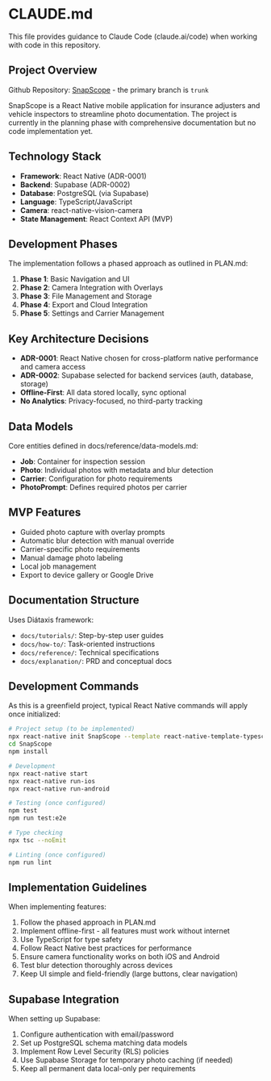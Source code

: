 # CLAUDE.md

This file provides guidance to Claude Code (claude.ai/code) when working with code in this repository.

## Project Overview

Github Repository: [SnapScope](git@github.com:Foofykinz/snapscope.git) - the primary branch is `trunk`

SnapScope is a React Native mobile application for insurance adjusters and vehicle inspectors to streamline photo documentation. The project is currently in the planning phase with comprehensive documentation but no code implementation yet.

## Technology Stack

- **Framework**: React Native (ADR-0001)
- **Backend**: Supabase (ADR-0002)
- **Database**: PostgreSQL (via Supabase)
- **Language**: TypeScript/JavaScript
- **Camera**: react-native-vision-camera
- **State Management**: React Context API (MVP)

## Development Phases

The implementation follows a phased approach as outlined in PLAN.md:

1. **Phase 1**: Basic Navigation and UI
2. **Phase 2**: Camera Integration with Overlays
3. **Phase 3**: File Management and Storage
4. **Phase 4**: Export and Cloud Integration
5. **Phase 5**: Settings and Carrier Management

## Key Architecture Decisions

- **ADR-0001**: React Native chosen for cross-platform native performance and camera access
- **ADR-0002**: Supabase selected for backend services (auth, database, storage)
- **Offline-First**: All data stored locally, sync optional
- **No Analytics**: Privacy-focused, no third-party tracking

## Data Models

Core entities defined in docs/reference/data-models.md:

- **Job**: Container for inspection session
- **Photo**: Individual photos with metadata and blur detection
- **Carrier**: Configuration for photo requirements
- **PhotoPrompt**: Defines required photos per carrier

## MVP Features

- Guided photo capture with overlay prompts
- Automatic blur detection with manual override
- Carrier-specific photo requirements
- Manual damage photo labeling
- Local job management
- Export to device gallery or Google Drive

## Documentation Structure

Uses Diátaxis framework:

- `docs/tutorials/`: Step-by-step user guides
- `docs/how-to/`: Task-oriented instructions
- `docs/reference/`: Technical specifications
- `docs/explanation/`: PRD and conceptual docs

## Development Commands

As this is a greenfield project, typical React Native commands will apply once initialized:

```bash
# Project setup (to be implemented)
npx react-native init SnapScope --template react-native-template-typescript
cd SnapScope
npm install

# Development
npx react-native start
npx react-native run-ios
npx react-native run-android

# Testing (once configured)
npm test
npm run test:e2e

# Type checking
npx tsc --noEmit

# Linting (once configured)
npm run lint
```

## Implementation Guidelines

When implementing features:

1. Follow the phased approach in PLAN.md
2. Implement offline-first - all features must work without internet
3. Use TypeScript for type safety
4. Follow React Native best practices for performance
5. Ensure camera functionality works on both iOS and Android
6. Test blur detection thoroughly across devices
7. Keep UI simple and field-friendly (large buttons, clear navigation)

## Supabase Integration

When setting up Supabase:

1. Configure authentication with email/password
2. Set up PostgreSQL schema matching data models
3. Implement Row Level Security (RLS) policies
4. Use Supabase Storage for temporary photo caching (if needed)
5. Keep all permanent data local-only per requirements
